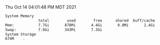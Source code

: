 Thu Oct 14 04:01:48 PM MDT 2021
```bash
System Memory
               total        used        free      shared  buff/cache   available
Mem:           7.7Gi       878Mi       4.4Gi       9.0Mi       2.4Gi       6.5Gi
Swap:          7.6Gi       343Mi       7.3Gi
System Storage
674M	.
```
```bash
